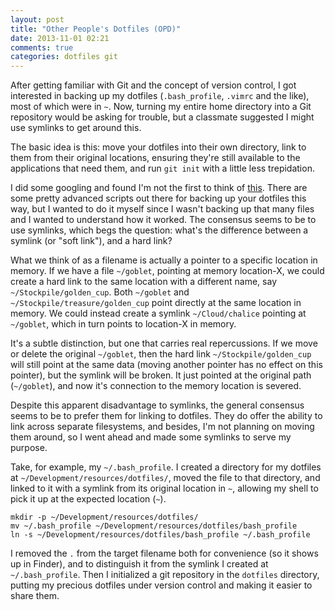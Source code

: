 ```yaml
---
layout: post
title: "Other People's Dotfiles (OPD)"
date: 2013-11-01 02:21
comments: true
categories: dotfiles git
---
```

After getting familiar with Git and the concept of version control, I got interested in backing up my dotfiles (`.bash_profile`, `.vimrc` and the like), most of which were in `~`. Now, turning my entire home directory into a Git repository would be asking for trouble, but a classmate suggested I might use symlinks to get around this.

The basic idea is this: move your dotfiles into their own directory, link to them from their original locations, ensuring they're still available to the applications that need them, and run `git init` with a little less trepidation.

I did some googling and found I'm not the first to think of [this](http://dotfiles.github.io). There are some pretty advanced scripts out there for backing up your dotfiles this way, but I wanted to do it myself since I wasn't backing up that many files and I wanted to understand how it worked. The consensus seems to be to use symlinks, which begs the question: what's the difference between a symlink (or "soft link"), and a hard link?

What we think of as a filename is actually a pointer to a specific location in memory. If we have a file `~/goblet`, pointing at memory location-X, we could create a hard link to the same location with a different name, say `~/Stockpile/golden_cup`. Both `~/goblet` and `~/Stockpile/treasure/golden_cup` point directly at the same location in memory. We could instead create a symlink `~/Cloud/chalice` pointing at `~/goblet`, which in turn points to location-X in memory.

It's a subtle distinction, but one that carries real repercussions. If we move or delete the original `~/goblet`, then the hard link `~/Stockpile/golden_cup` will still point at the same data (moving another pointer has no effect on this pointer), but the symlink will be broken. It just pointed at the original path (`~/goblet`), and now it's connection to the memory location is severed.

Despite this apparent disadvantage to symlinks, the general consensus seems to be to prefer them for linking to dotfiles. They do offer the ability to link across separate filesystems, and besides, I'm not planning on moving them around, so I went ahead and made some symlinks to serve my purpose.

Take, for example, my `~/.bash_profile`. I created a directory for my dotfiles at `~/Development/resources/dotfiles/`, moved the file to that directory, and linked to it with a symlink from its original location in `~`, allowing my shell to pick it up at the expected location (`~`).

    mkdir -p ~/Development/resources/dotfiles/
    mv ~/.bash_profile ~/Development/resources/dotfiles/bash_profile
    ln -s ~/Development/resources/dotfiles/bash_profile ~/.bash_profile

I removed the `.` from the target filename both for convenience (so it shows up in Finder), and to distinguish it from the symlink I created at `~/.bash_profile`. Then I initialized a git repository in the `dotfiles` directory, putting my precious dotfiles under version control and making it easier to share them.
